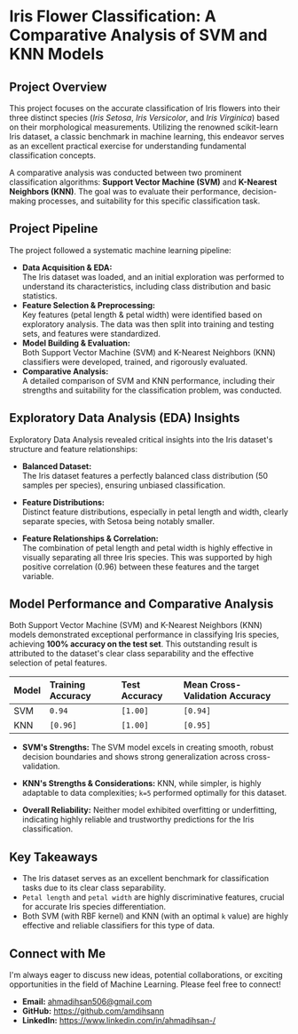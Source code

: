 # Iris Flower Classification: A Comparative Analysis of SVM and KNN Models

## Project Overview

This project focuses on the accurate classification of Iris flowers into their three distinct species (*Iris Setosa*, *Iris Versicolor*, and *Iris Virginica*) based on their morphological measurements. Utilizing the renowned scikit-learn Iris dataset, a classic benchmark in machine learning, this endeavor serves as an excellent practical exercise for understanding fundamental classification concepts.

A comparative analysis was conducted between two prominent classification algorithms: **Support Vector Machine (SVM)** and **K-Nearest Neighbors (KNN)**. The goal was to evaluate their performance, decision-making processes, and suitability for this specific classification task.

## Project Pipeline

The project followed a systematic machine learning pipeline:

* **Data Acquisition & EDA:** <br> The Iris dataset was loaded, and an initial exploration was performed to understand its characteristics, including class distribution and basic statistics.
* **Feature Selection & Preprocessing:** <br> Key features (petal length & petal width) were identified based on exploratory analysis. The data was then split into training and testing sets, and features were standardized.
* **Model Building & Evaluation:** <br> Both Support Vector Machine (SVM) and K-Nearest Neighbors (KNN) classifiers were developed, trained, and rigorously evaluated.
* **Comparative Analysis:** <br> A detailed comparison of SVM and KNN performance, including their strengths and suitability for the classification problem, was conducted.

## Exploratory Data Analysis (EDA) Insights

Exploratory Data Analysis revealed critical insights into the Iris dataset's structure and feature relationships:

* **Balanced Dataset:** <br> The Iris dataset features a perfectly balanced class distribution (50 samples per species), ensuring unbiased classification.
   

* **Feature Distributions:** <br> Distinct feature distributions, especially in petal length and width, clearly separate species, with Setosa being notably smaller.


* **Feature Relationships & Correlation:**<br> The combination of petal length and petal width is highly effective in visually separating all three Iris species. This was supported by high positive correlation (0.96) between these features and the target variable.



## Model Performance and Comparative Analysis

Both Support Vector Machine (SVM) and K-Nearest Neighbors (KNN) models demonstrated exceptional performance in classifying Iris species, achieving **100% accuracy on the test set**. This outstanding result is attributed to the dataset's clear class separability and the effective selection of petal features.

| Model | Training Accuracy | Test Accuracy | Mean Cross-Validation Accuracy |
| :---- | :---------------- | :------------ | :----------------------------- |
| SVM   | `0.94` | `[1.00]` | `[0.94]` |
| KNN   | `[0.96]` | `[1.00]` | `[0.95]` |


* **SVM's Strengths:** The SVM model excels in creating smooth, robust decision boundaries and shows strong generalization across cross-validation.

* **KNN's Strengths & Considerations:** KNN, while simpler, is highly adaptable to data complexities; `k=5` performed optimally for this dataset.

* **Overall Reliability:** Neither model exhibited overfitting or underfitting, indicating highly reliable and trustworthy predictions for the Iris classification.

## Key Takeaways

* The Iris dataset serves as an excellent benchmark for classification tasks due to its clear class separability.
* `Petal length` and `petal width` are highly discriminative features, crucial for accurate Iris species differentiation.
* Both SVM (with RBF kernel) and KNN (with an optimal `k` value) are highly effective and reliable classifiers for this type of data.

## Connect with Me

I'm always eager to discuss new ideas, potential collaborations, or exciting opportunities in the field of Machine Learning. Please feel free to connect!

* **Email:** ahmadihsan506@gmail.com
* **GitHub:** https://github.com/amdihsann 
* **LinkedIn:** https://www.linkedin.com/in/ahmadihsan-/ 
